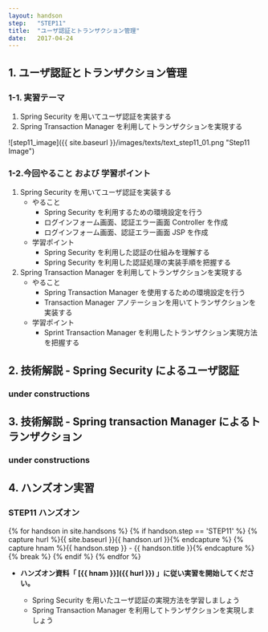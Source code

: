 ```yaml
---
layout: handson
step:   "STEP11"
title:  "ユーザ認証とトランザクション管理"
date:   2017-04-24
---
```


<h2 class="handson">1. ユーザ認証とトランザクション管理</h2>

### 1-1. 実習テーマ

1. Spring Security を用いてユーザ認証を実装する
2. Spring Transaction Manager を利用してトランザクションを実現する

![step11_image]({{ site.baseurl }}/images/texts/text_step11_01.png "Step11 Image")

### 1-2.今回やること および 学習ポイント

1. Spring Security を用いてユーザ認証を実装する
    - やること
        - Spring Security を利用するための環境設定を行う
        - ログインフォーム画面、認証エラー画面 Controller を作成
        - ログインフォーム画面、認証エラー画面 JSP を作成
    - 学習ポイント
        - Spring Security を利用した認証の仕組みを理解する
        - Spring Security を利用した認証処理の実装手順を把握する
2. Spring Transaction Manager を利用してトランザクションを実現する
    - やること
        - Spring Transaction Manager を使用するための環境設定を行う
        - Transaction Manager アノテーションを用いてトランザクションを実装する
    - 学習ポイント
        - Sprint Transaction Manager を利用したトランザクション実現方法を把握する

<h2 class="handson">2. 技術解説 - Spring Security によるユーザ認証</h2>

### under constructions

<h2 class="handson">3. 技術解説 - Spring transaction Manager によるトランザクション</h2>

### under constructions

<h2 class="handson">4. ハンズオン実習</h2>

### STEP11 ハンズオン

{% for handson in site.handsons %}
  {% if handson.step == 'STEP11' %}
    {% capture hurl %}{{ site.baseurl }}{{ handson.url }}{% endcapture %}
    {% capture hnam %}{{ handson.step }} - {{ handson.title }}{% endcapture %}
    {% break %}
  {% endif %}
{% endfor %}

- **ハンズオン資料「 [{{ hnam }}]({{ hurl }}) 」に従い実習を開始してください。**

    - Spring Security を用いたユーザ認証の実現方法を学習しましょう
    - Spring Transaction Manager を利用してトランザクションを実現しましょう
